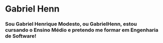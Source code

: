 <!DOCTYPE html>
<html lang="en">
<head>
    <meta charset="UTF-8">
    <meta name="viewport" content="width=device-width, initial-scale=1.0">
    <link rel="preconnect" href="https://fonts.googleapis.com">
<link rel="preconnect" href="https://fonts.gstatic.com" crossorigin>
<link href="https://fonts.googleapis.com/css2?family=Lexend:wght@100..900&display=swap" rel="stylesheet">
<link rel="stylesheet" href="style.css">
</head>
<body>
    <h1 class="title">Gabriel Henn</h1>
    <div class="me">
        <h3>Sou Gabriel Henrique Modesto, ou GabrielHenn, estou cursando o Ensino Médio e pretendo me formar em Engenharia de Software!</h3>
    </div>
</body>
</html>
